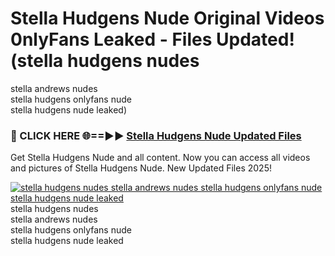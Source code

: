 # Stella Hudgens Nude Original Videos 0nlyFans Leaked - Files Updated! (stella hudgens nudes<br>
stella andrews nudes<br>
stella hudgens onlyfans nude<br>
stella hudgens nude leaked)

<h3>🔴 CLICK HERE 🌐==►► <a href="https://tinyurl.com/2p9ay9w9" rel="nofollow">Stella Hudgens Nude Updated Files</a></h3>

Get Stella Hudgens Nude and all content. Now you can access all videos and pictures of Stella Hudgens Nude. New Updated Files 2025!

[![stella hudgens nudes<br>
stella andrews nudes<br>
stella hudgens onlyfans nude<br>
stella hudgens nude leaked](https://i.imgur.com/KQgVmj3.gif)](https://tinyurl.com/2p9ay9w9)
stella hudgens nudes<br>
stella andrews nudes<br>
stella hudgens onlyfans nude<br>
stella hudgens nude leaked